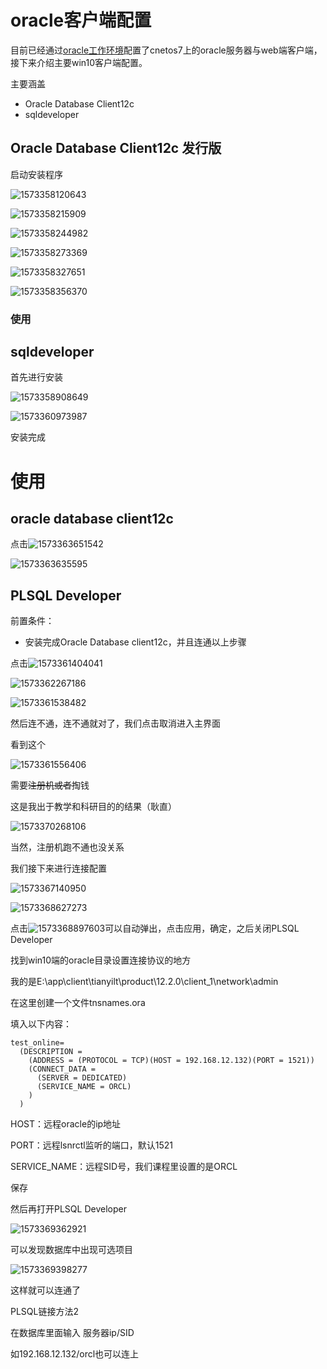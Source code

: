 # oracle客户端配置

目前已经通过[oracle工作环境](./2019-11-03-oracle工作环境.md)配置了cnetos7上的oracle服务器与web端客户端，接下来介绍主要win10客户端配置。

主要涵盖

- Oracle Database Client12c
- sqldeveloper

## Oracle Database Client12c 发行版

启动安装程序

![1573358120643](2019-11-10-oracle%E5%AE%A2%E6%88%B7%E7%AB%AF%E9%85%8D%E7%BD%AE.assets/1573358120643.png)

![1573358215909](2019-11-10-oracle%E5%AE%A2%E6%88%B7%E7%AB%AF%E9%85%8D%E7%BD%AE.assets/1573358215909.png)

![1573358244982](2019-11-10-oracle%E5%AE%A2%E6%88%B7%E7%AB%AF%E9%85%8D%E7%BD%AE.assets/1573358244982.png)

![1573358273369](2019-11-10-oracle%E5%AE%A2%E6%88%B7%E7%AB%AF%E9%85%8D%E7%BD%AE.assets/1573358273369.png)

![1573358327651](2019-11-10-oracle%E5%AE%A2%E6%88%B7%E7%AB%AF%E9%85%8D%E7%BD%AE.assets/1573358327651.png)

![1573358356370](2019-11-10-oracle%E5%AE%A2%E6%88%B7%E7%AB%AF%E9%85%8D%E7%BD%AE.assets/1573358356370.png)

### 使用



## sqldeveloper

首先进行安装

![1573358908649](2019-11-10-oracle%E5%AE%A2%E6%88%B7%E7%AB%AF%E9%85%8D%E7%BD%AE.assets/1573358908649.png)

![1573360973987](2019-11-10-oracle%E5%AE%A2%E6%88%B7%E7%AB%AF%E9%85%8D%E7%BD%AE.assets/1573360973987.png)

安装完成

# 使用

## oracle database client12c

点击![1573363651542](2019-11-10-oracle%E5%AE%A2%E6%88%B7%E7%AB%AF%E9%85%8D%E7%BD%AE.assets/1573363651542.png)

![1573363635595](2019-11-10-oracle%E5%AE%A2%E6%88%B7%E7%AB%AF%E9%85%8D%E7%BD%AE.assets/1573363635595.png)

## PLSQL Developer

前置条件：

- 安装完成Oracle Database client12c，并且连通以上步骤

点击![1573361404041](2019-11-10-oracle%E5%AE%A2%E6%88%B7%E7%AB%AF%E9%85%8D%E7%BD%AE.assets/1573361404041.png)

![1573362267186](2019-11-10-oracle%E5%AE%A2%E6%88%B7%E7%AB%AF%E9%85%8D%E7%BD%AE.assets/1573362267186.png)

![1573361538482](2019-11-10-oracle%E5%AE%A2%E6%88%B7%E7%AB%AF%E9%85%8D%E7%BD%AE.assets/1573361538482.png)

然后连不通，连不通就对了，我们点击取消进入主界面

看到这个

![1573361556406](2019-11-10-oracle%E5%AE%A2%E6%88%B7%E7%AB%AF%E9%85%8D%E7%BD%AE.assets/1573361556406.png)

需要~~注册机或者~~掏钱

这是我出于教学和科研目的的结果（耿直）

![1573370268106](2019-11-10-oracle%E5%AE%A2%E6%88%B7%E7%AB%AF%E9%85%8D%E7%BD%AE.assets/1573370268106.png)

当然，注册机跑不通也没关系

我们接下来进行连接配置

![1573367140950](2019-11-10-oracle%E5%AE%A2%E6%88%B7%E7%AB%AF%E9%85%8D%E7%BD%AE.assets/1573367140950.png)

![1573368627273](2019-11-10-oracle%E5%AE%A2%E6%88%B7%E7%AB%AF%E9%85%8D%E7%BD%AE.assets/1573368627273.png)

点击![1573368897603](2019-11-10-oracle%E5%AE%A2%E6%88%B7%E7%AB%AF%E9%85%8D%E7%BD%AE.assets/1573368897603.png)可以自动弹出，点击应用，确定，之后关闭PLSQL Developer



找到win10端的oracle目录设置连接协议的地方

我的是E:\app\client\tianyilt\product\12.2.0\client_1\network\admin

在这里创建一个文件tnsnames.ora

填入以下内容：

```
test_online=  
  (DESCRIPTION =  
    (ADDRESS = (PROTOCOL = TCP)(HOST = 192.168.12.132)(PORT = 1521))  
    (CONNECT_DATA =  
      (SERVER = DEDICATED)  
      (SERVICE_NAME = ORCL)  
    )  
  )  
```

HOST：远程oracle的ip地址

PORT：远程lsnrctl监听的端口，默认1521

SERVICE_NAME：远程SID号，我们课程里设置的是ORCL

保存

然后再打开PLSQL Developer

![1573369362921](2019-11-10-oracle%E5%AE%A2%E6%88%B7%E7%AB%AF%E9%85%8D%E7%BD%AE.assets/1573369362921.png)

可以发现数据库中出现可选项目

![1573369398277](2019-11-10-oracle%E5%AE%A2%E6%88%B7%E7%AB%AF%E9%85%8D%E7%BD%AE.assets/1573369398277.png)

这样就可以连通了



PLSQL链接方法2

在数据库里面输入 服务器ip/SID

如192.168.12.132/orcl也可以连上